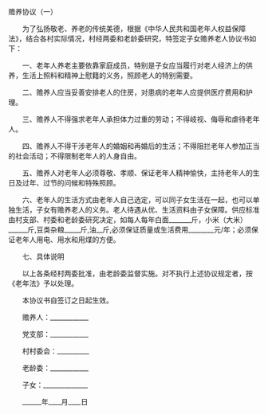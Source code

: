 



赡养协议（一）



 

　　为了弘扬敬老、养老的传统美德，根据《中华人民共和国老年人权益保障法》，结合各村实际情况，村经两委和老龄委研究，特签定子女赡养老人协议书如下： 


　　一、老年人养老主要依靠家庭成员，特别是子女应当履行对老人经济上的供养，生活上照料和精神上慰籍的义务，照顾老人的特别需要。 


　　二、赡养人应当妥善安排老人的住房，对患病的老年人应提供医疗费用和护理。 


　　三、赡养人不得强求老年人承担体力过重的劳动；不得岐视、侮辱和虐待老年人。 


　　四、赡养人不得干涉老年人的婚姻和再婚后的生活；不得阻拦老年人参加正当的社会活动；不得限制老年人的人身自由。 


　　五、赡养人对老年人必须尊敬、孝顺、保证老年人精神愉快，主持老年人的生日及过年、过节的问候和特殊照顾。 


　　六、老年人的生活方式由老年人自己选定，可以同子女生活在一起，也可以单独生活，子女有赡养老人的义务。老人待遇从优、生活资料由子女保障。供应标准由村支部、村委和老龄委研究决定，如每人每年白面_______斤，小米（大米）______斤,豆类杂粮_____斤,油__斤,必须保证质量或生活费用________元/年；必须保证老年人用电、用水和用煤的方便。 


　　七、具体说明 


　　以上各条经村两委批准，由老龄委监督实施。对不执行上述协议规定者，按《老年法》予以处理。 


　　本协议书自签订之日起生效。 


　　赡养人：____________ 


　　党支部：____________ 


　　村村委会：__________ 


　　老龄委：____________ 


　　子女：______________ 


　　______年____月____日 
